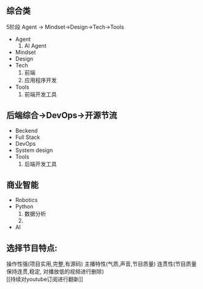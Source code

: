 
## 综合类
5阶段 Agent -> Mindset->Design->Tech->Tools
- Agent
  1. AI Agent 
- Mindset
- Design
- Tech
   1. 前端 
   2. 应用程序开发
- Tools
   1. 前端开发工具
## 后端综合->DevOps->开源节流
- Beckend
- Full Stack
- DevOps
- System design
- Tools
  1. 后端开发工具

## 商业智能
- Robotics
- Python
  1. 数据分析
  2. 
- AI




## 选择节目特点:  
操作性强(项目实用,完整,有源码)
主播特性(气质,声音,节目质量)
连贯性(节目质量保持连贯,稳定, 对播放低的视频进行删除)  
[[持续对youtube订阅进行翻新]]
